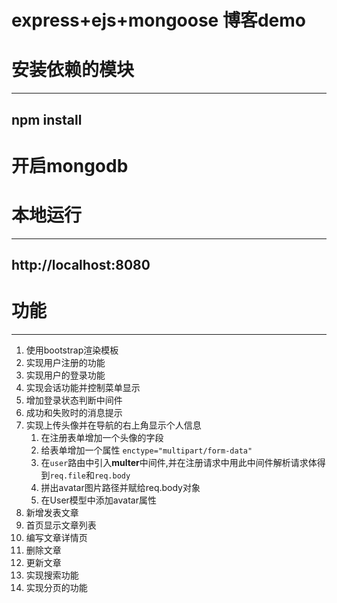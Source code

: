 # express+ejs+mongoose 博客demo

# 安装依赖的模块
-----
npm install
-----

# 开启mongodb

# 本地运行
----
http://localhost:8080
----

# 功能
----
1. 使用bootstrap渲染模板
2. 实现用户注册的功能
3. 实现用户的登录功能
4. 实现会话功能并控制菜单显示
5. 增加登录状态判断中间件
6. 成功和失败时的消息提示
7. 实现上传头像并在导航的右上角显示个人信息
   1. 在注册表单增加一个头像的字段
   2. 给表单增加一个属性 `enctype="multipart/form-data"`
   3. 在`user`路由中引入**multer**中间件,并在注册请求中用此中间件解析请求体得到`req.file`和`req.body`
   4. 拼出avatar图片路径并赋给req.body对象
   5. 在User模型中添加avatar属性
8. 新增发表文章
9. 首页显示文章列表
10. 编写文章详情页
11. 删除文章
12. 更新文章
13. 实现搜索功能
14. 实现分页的功能
